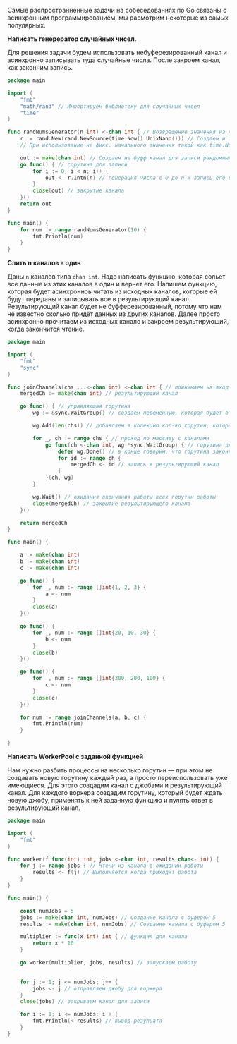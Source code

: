 Самые распространненные задачи на собеседованиях по Go связаны с асинхронным программированием, мы расмотрим некоторые из самых популярных.

**Написать генерератор случайных чисел.**

Для решения задачи будем использовать небуферезированный канал и асинхронно записывать туда случайные числа. После закроем канал, как закончим запись.

```go
package main

import (
	"fmt"
	"math/rand" // Импортируем библиотеку для случайных чисел
	"time"
)

func randNumsGenerator(n int) <-chan int { // Возвращение значения из читаемого канала
	r := rand.New(rand.NewSource(time.Now().UnixNano())) // Создаем и запускаем генератор
    // При использование не фикс. начального значения такой как time.Now().UnixNano(), каждый раз при запуске генератор будет давать случайные числа

	out := make(chan int) // Создаем не буфф канал для записи рандомных чисел
	go func() { // горутина для записи
		for i := 0; i < n; i++ {
			out <- r.Intn(n) // генерация числа с 0 до n и запись его в канал
		}
		close(out) // закрытие канала
	}()
	return out
}

func main() {
	for num := range randNumsGenerator(10) {
		fmt.Println(num)
	}
}
```

**Слить n каналов в один**

Даны `n` каналов типа `chan int`. Надо написать функцию, которая сольет все данные из этих каналов в один и вернет его. Напишем функцию, которая будет асинхронноь читать из исходных каналов, которые ей будут переданы и записывать все в результирующий канал. Результирующий канал будет не буфферезированный, потому что нам не известно сколько придёт данных из других каналов. Далее просто асинхронно прочитаем из исходных канало и закроем результирующий, когда закончится чтение.

```go
package main

import (
	"fmt"
	"sync"
)

func joinChannels(chs ...<-chan int) <-chan int { // принимаем на вход любое кол-во каналов, которые будут лежать в массиве и будем возвращать значения
	mergedCh := make(chan int) // результирующий канал

	go func() { // управляющая горутина
		wg := &sync.WaitGroup{} // создаем переменную, которая будет отвечать за ожидания горутин 

		wg.Add(len(chs)) // добавляем в колекцию кол-во горутин, которые мы будем ожидать

		for _, ch := range chs { // проход по массиву с каналами
			go func(ch <-chan int, wg *sync.WaitGroup) { // горутина для асинхронного чтения
				defer wg.Done() // в конце говорим, что горутина закончила свою работу
				for id := range ch {
					mergedCh <- id // запись в результирующий канал
				}
			}(ch, wg)
		}

		wg.Wait() // ожидания окончания работы всех горутин работы 
		close(mergedCh) // закрытие результирующего канала
	}()

	return mergedCh
}

func main() {

	a := make(chan int)
	b := make(chan int)
	c := make(chan int)

	go func() {
		for _, num := range []int{1, 2, 3} {
			a <- num
		}
		close(a)
	}()

	go func() {
		for _, num := range []int{20, 10, 30} {
			b <- num
		}
		close(b)
	}()

	go func() {
		for _, num := range []int{300, 200, 100} {
			c <- num
		}
		close(c)
	}()

	for num := range joinChannels(a, b, c) {
		fmt.Println(num)
	}

}
```

**Написать WorkerPool с заданной функцией** 

Нам нужно разбить процессы на несколько горутин — при этом не создавать новую горутину каждый раз, а просто переиспользовать уже имеющиеся. Для этого создадим канал с джобами и результирующий канал. Для каждого воркера создадим горутину, который будет ждать новую джобу, применять к ней заданную функцию и пулять ответ в результирующий канал.

```go
package main

import (
	"fmt"
)

func worker(f func(int) int, jobs <-chan int, results chan<- int) {
    for j := range jobs { // Чтени из канала в ожидании работы
        results <- f(j) // Выполняется когда приходит работа
    }
}

func main() {

    const numJobs = 5
    jobs := make(chan int, numJobs) // Создание канала с буфером 5
    results := make(chan int, numJobs) // Создание канала с буфером 5

    multiplier := func(x int) int { // функция для канала
	    return x * 10
    }

    go worker(multiplier, jobs, results) // запускаем работу
    

    for j := 1; j <= numJobs; j++ {
        jobs <- j // отправляем джобу для воркера
    }
    close(jobs) // закрываем канал для записи

    for i := 1; i <= numJobs; i++ {
        fmt.Println(<-results) // вывод резульата
    }
}
```